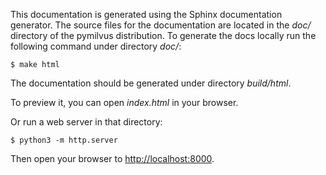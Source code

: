 
This documentation is generated using the Sphinx documentation generator. The source files for the documentation are
located in the *doc/* directory of the pymilvus distribution. To generate the docs locally run the following command
under directory *doc/*:

```shell
$ make html
```

The documentation should be generated under directory *build/html*.

To preview it, you can open *index.html* in your browser.

Or run a web server in that directory:

```shell
$ python3 -m http.server
```

Then open your browser to <http://localhost:8000>.

